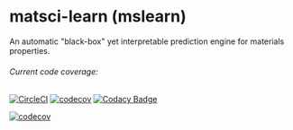 # matsci-learn (mslearn) 
An automatic "black-box" yet interpretable prediction engine for materials properties.

###### Current code coverage:

[![CircleCI](https://circleci.com/gh/hackingmaterials/matsci-learn.svg?style=svg)](https://circleci.com/gh/hackingmaterials/matsci-learn)
[![codecov](https://codecov.io/gh/hackingmaterials/matsci-learn/branch/master/graph/badge.svg)](https://codecov.io/gh/hackingmaterials/matsci-learn)
[![Codacy Badge](https://api.codacy.com/project/badge/Grade/aa63dd7aa85e480bbe0e924a02ad1540)](https://www.codacy.com/app/ardunn/matsci-learn?utm_source=github.com&amp;utm_medium=referral&amp;utm_content=hackingmaterials/matsci-learn&amp;utm_campaign=Badge_Grade)

[![codecov](https://codecov.io/gh/hackingmaterials/matsci-learn/branch/master/graphs/sunburst.svg)](https://codecov.io/gh/hackingmaterials/matsci-learn)
